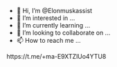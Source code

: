 - 👋 Hi, I’m @Elonmuskassist
- 👀 I’m interested in ...
- 🌱 I’m currently learning ...
- 💞️ I’m looking to collaborate on ...
- 📫 How to reach me ...

<!---
Elonmuskassist/Elonmuskassist is a ✨ special ✨ repository because its `README.md` (this file) appears on your GitHub profile.
You can click the Preview link to take a look at your changes.
--->https://t.me/+ma-E9XTZlUo4YTU8
